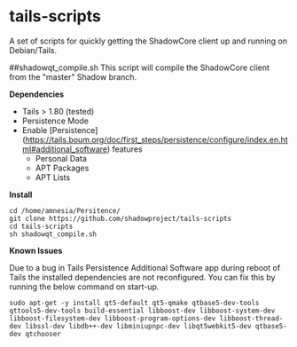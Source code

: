# tails-scripts

A set of scripts for quickly getting the ShadowCore client up and running on Debian/Tails.

##shadowqt_compile.sh
This script will compile the ShadowCore client from the "master" Shadow branch.

**Dependencies**
* Tails > 1.80 (tested)
* Persistence Mode
* Enable [Persistence] (https://tails.boum.org/doc/first_steps/persistence/configure/index.en.html#additional_software) features
  * Personal Data
  *	APT Packages
  * APT Lists

**Install**
```
cd /home/amnesia/Persitence/
git clone https://github.com/shadowproject/tails-scripts
cd tails-scripts
sh shadowqt_compile.sh
```

**Known Issues** 

Due to a bug in Tails Persistence Additional Software app during reboot of Tails the installed dependencies are not reconfigured.
You can fix this by running the below command on start-up.

`sudo apt-get -y install qt5-default qt5-qmake qtbase5-dev-tools qttools5-dev-tools build-essential libboost-dev libboost-system-dev libboost-filesystem-dev libboost-program-options-dev libboost-thread-dev libssl-dev libdb++-dev libminiupnpc-dev libqt5webkit5-dev qtbase5-dev qtchooser
`

